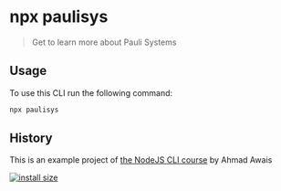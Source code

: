# npx paulisys

>Get to learn more about Pauli Systems

## Usage

To use this CLI run the following command: 
```sh
npx paulisys
```
## History

This is an example project of <a href="https://nodecli.com/">the NodeJS CLI course</a> by Ahmad Awais

[![install size](https://packagephobia.com/badge?p=paulisys)](https://packagephobia.com/result?p=paulisys)